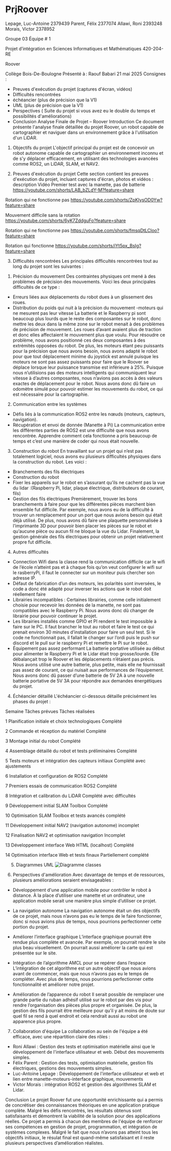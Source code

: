 # PrjRoover
Lepage, Luc-Antoine 2379439
Parent, Félix 2377074
Allawi, Roni 2393248
Morais, Victor 2378952


Groupe 03
Équipe # 1



Projet d’intégration en Sciences Informatiques et Mathématiques
420-204-RE


Roover






Collège Bois-De-Boulogne
Présenté à : Raouf Babari
21 mai 2025 
Consignes :
 
- Preuves d'exécution du projet  (captures d'écran, vidéos)
- Difficultés rencontrées  
- échéancier (plus de précision que la V1)
- UML (plus de précision que la V1)
- Perspectives ( Suite du projet si vous avez eu le double du temps et possibilités d'améliorations)
- Conclusion
Analyse Finale de Projet – Roover
Introduction
Ce document présente l'analyse finale détaillée du projet Roover, un robot capable de cartographier et naviguer dans un environnement grâce à l'utilisation d'un LiDAR.

1. Objectifs du projet
L'objectif principal du projet est de concevoir un robot autonome capable de cartographier un environnement inconnu et de s'y déplacer efficacement, en utilisant des technologies avancées comme ROS2, un LiDAR, SLAM, et NAV2.

2. Preuves d'exécution du projet
Cette section contient les preuves d'exécution du projet, incluant captures d'écran, photos et vidéos :
description	Vidéo
Premier test avec la manette, pas de batterie	https://youtube.com/shorts/LAB_bZLdY-M?feature=share 

Rotation qui ne fonctionne pas	https://youtube.com/shorts/ZpKIysOD0Yw?feature=share 

Mouvement difficile sans la rotation	https://youtube.com/shorts/6yK7ZddguFo?feature=share 

Rotation qui ne fonctionne pas	https://youtube.com/shorts/fmsqDtLCloo?feature=share 

Rotation qui fonctionne	https://youtube.com/shorts/iYt5px_BsIg?feature=share 


3. Difficultés rencontrées
Les principales difficultés rencontrées tout au long du projet sont les suivantes :

1)	Précision du mouvement
Des contraintes physiques ont mené à des problèmes de précision des mouvements. Voici les deux principales difficultés de ce type : 
- Erreurs liées aux déplacements du robot dues à un glissement des roues.
- Distribution du poids qui nuit à la précision du mouvement
-moteurs qui ne mesurent pas leur vitesse
	La batterie et le Raspberry pi sont beaucoup plus lourds que le reste des composantes sur le robot, donc mettre les deux dans la même zone sur le robot menait à des problèmes de précision de mouvement. Les roues d’avant avaient plus de traction et donc elles affectaient le mouvement plus que voulu. Pour résoudre ce problème, nous avons positionné ces deux composantes à des extrémités opposées du robot. De plus, les moteurs étant peu puissants pour la précision que nous avons besoin, nous avons adapté le robot pour que tout déplacement minime du joystick est annulé puisque les moteurs ne sont pas assez puissants pour faire que le Roover se déplace lorsque leur puissance transmise est inférieure à 25%. 
Puisque nous n’utilisions pas des moteurs intelligents qui communiquent leur vitesse à d’autres composantes, nous n’avions pas accès à des valeurs exactes de déplacement pour le robot. Nous avons donc dû faire un odomètre simulé pour pouvoir estimer les mouvements du robot, ce qui est nécessaire pour la cartographie.

2)	Communication entre les systèmes
-  Défis liés à la communication ROS2 entre les nœuds (moteurs, capteurs, navigation).
- Récupération et envoi de donnée (Manette à Pi) 
	La communication entre les différentes parties de ROS2 est une difficulté que nous avons rencontrée. Apprendre comment cela fonctionne a pris beaucoup de temps et c’est une manière de coder qui nous était nouvelle.

3)	Construction du robot
En travaillant sur un projet qui n’est pas totalement logiciel, nous avons eu plusieurs difficultés physiques dans la construction du robot. Les voici : 
- Branchements des fils électriques
- Construction du robot 
- Fixer les appareils sur le robot en s’assurant qu’ils ne cachent pas la vue du lidar :(Raspberry Pi, lidar, plaque électrique, distributeurs de courant, fils)
- Gestion des fils électriques
Premièrement, trouver les bons branchements à faire pour que les différentes pièces marchent bien ensemble fut difficile. Par exemple, nous avons eu de la difficulté à trouver un remplacement pour un port que nous avions besoin qui était déjà utilisé. De plus, nous avons dû faire une plaquette personnalisée à l’imprimante 3D pour pouvoir bien placer les pièces sur le robot et qu’aucune pièce ou aucun fil ne bloque la vue du Lidar. Finalement, la gestion générale des fils électriques pour obtenir un projet relativement propre fut difficile.

4) Autres difficultés
- Connection Wifi dans la classe rend la communication difficile car le wifi de l’école n’atteint pas et à chaque fois qu’on veut configurer le wifi sur le rasberryPi, il faut le connecter sur un moniteur puis chercher son adresse IP.  
- Défaut de fabrication d’un des moteurs, les polarités sont inversées, le code a donc été adapté pour inverser les actions que le robot doit réellement faire
- Librairies incompatibles : Certaines librairies, comme celle initialement choisie pour recevoir les données de la manette, ne sont pas compatibles avec le Raspberry Pi. Nous avons donc dû changer de librairie pour pouvoir continuer le projet.
- Les librairies installés comme GPIO et PI rendent le test impossible à faire sur le PC. Il faut brancher le tout au robot et faire le test ce qui prenait environ 30 minutes d’installation pour faire un seul test. Si le code ne fonctionnait pas, il fallait le changer sur l’ordi puis le push sur discord et le pull sur le raspberry Pi et remettre le Pi sur le robot. 
- Équipement pas assez performant
La batterie portative utilisée au début pour alimenter le Raspberry Pi et le Lidar était trop grosse/lourde. Elle débalançait trop le Roover et les déplacements n’étaient pas précis. Nous avons utilisé une autre batterie, plus petite, mais elle ne fournissait pas assez de courant, ce qui nuisait aux performances de l’équipement. Nous avons donc dû passer d’une batterie de 5V 2A à une nouvelle batterie portative de 5V 3A pour répondre aux demandes énergétiques du projet.


4. Échéancier détaillé
L'échéancier ci-dessous détaille précisément les phases du projet :

Semaine	Tâches prévues	Tâches réalisées

1	  Planification initiale et choix technologiques  	Complété

2  	Commande et réception du matériel	  Complété

3	  Montage initial du robot	  Complété

4   Assemblage détaillé du robot et tests préliminaires	  Complété

5  	Tests moteurs et intégration des capteurs initiaux	  Complété avec ajustements

6	  Installation et configuration de ROS2	  Complété

7	  Premiers essais de communication ROS2  	Complété

8	  Intégration et calibration du LiDAR  	Complété avec difficultés

9	  Développement initial SLAM Toolbox	  Complété 

10	 Optimisation SLAM Toolbox et tests avancés	  complété

11	  Développement initial NAV2 (navigation autonome)	  incomplet

12	  Finalisation NAV2 et optimisation navigation	  Incomplet

13	  Développement interface Web HTML (localhost)	  Complété

14  	Optimisation interface Web et tests finaux	  Partiellement complété


 
5. Diagrammes UML
![Diagramme classes](PrjRoover/Diagramme%20classes.png)

 
6. Perspectives d'amélioration
Avec davantage de temps et de ressources, plusieurs améliorations seraient envisageables :

- Développement d'une application mobile pour contrôler le robot à distance.
À la place d’utiliser une manette et un ordinateur, une application mobile serait une manière plus simple d’utiliser ce projet.

- La navigation autonome
La navigation autonome était un des objectifs de ce projet, mais nous n’avons pas eu le temps de le faire fonctionner, donc si nous avions plus de temps, nous pourrions perfectionner cette portion du projet.

- Améliorer l’interface graphique 
L’interface graphique pourrait être rendue plus complète et avancée. Par exemple, on pourrait rendre le site plus beau visuellement. On pourrait aussi améliorer la carte qui est présentée sur le site.

- Intégration de l’algorithme AMCL pour se repérer dans l’espace
L’intégration de cet algorithme est un autre objectif que nous avions avant de commencer, mais que nous n’avons pas eu le temps de compléter. Avec plus de temps, nous pourrions perfectionner cette fonctionnalité et améliorer notre projet.

- Amélioration de l’apparence du robot
Il serait possible de remplacer une grande partie du ruban adhésif utilisé sur le robot par des vis pour rendre l’organisation des pièces plus propre et organisée. De plus, la gestion des fils pourrait être meilleure pour qu’il y ait moins de doute sur quel fil se rend à quel endroit et cela rendrait aussi au robot une apparence plus propre. 
 
7. Collaboration d'équipe
La collaboration au sein de l'équipe a été efficace, avec une répartition claire des rôles :

- Roni Allawi : Gestion des tests et optimisation matérielle ainsi que le développement de l'interface utilisateur et web. Début des mouvements simples.
- Félix Parent : Gestion des tests, optimisation matérielle, gestion fils électriques, gestions des mouvements simples.
- Luc-Antoine Lepage : Développement de l'interface utilisateur et web et lien entre manette-moteurs-interface graphique, mouvements
- Victor Morais : intégration ROS2 et gestion des algorithmes SLAM et Lidar. 

Conclusion
Le projet Roover fut une opportunité enrichissante qui a permis de concrétiser des connaissances théoriques en une application pratique complète. Malgré les défis rencontrés, les résultats obtenus sont satisfaisants et démontrent la viabilité de la solution pour des applications réelles. Ce projet a permis à chacun des membres de l'équipe de renforcer ses compétences en gestion de projet, programmation, et intégration de systèmes complexes. Malgré le fait que nous n’avons pas atteint tous les objectifs initiaux, le résulat final est quand-même satisfaisant et il reste plusieurs perspectives d’amélioration réalistes. 

